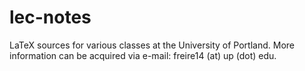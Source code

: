 lec-notes
=========

LaTeX sources for various classes at the University of Portland. More information can be acquired via e-mail: freire14 (at) up (dot) edu.
